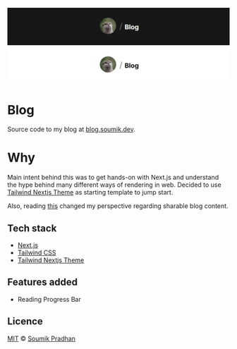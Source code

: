 ![blog-banner](/public/static/images/blog-banner-dark.webp#gh-dark-mode-only)
![blog-banner](/public/static/images/blog-banner-light.webp#gh-light-mode-only)

# Blog

Source code to my blog at [blog.soumik.dev](https://blog.soumik.dev/).

# Why

Main intent behind this was to get hands-on with Next.js and understand the hype behind many different ways of rendering in web. Decided to use [Tailwind Nextjs Theme](https://github.com/timlrx/tailwind-nextjs-starter-blog) as starting template to jump start.

Also, reading [this](https://sid.st/post/start-a-blog/) changed my perspective regarding sharable blog content.

## Tech stack

- [Next.js](https://nextjs.org/)
- [Tailwind CSS](https://tailwindcss.com/)
- [Tailwind Nextjs Theme](https://github.com/timlrx/tailwind-nextjs-starter-blog)

## Features added

- Reading Progress Bar

## Licence

[MIT](https://github.com/griimick/blog/blob/master/LICENSE) © [Soumik Pradhan](https://www.soumik.dev)
